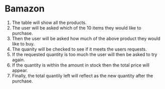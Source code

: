# Bamazon


1. The table will show all the products.
2. The user will be asked which of the 10 items they would like to purchase.
3. Then the user will be asked how much of the above product they would like to buy.
4. The quanity will be checked to see if it meets the users requests.
5. If the requested quantity is too much the user will then be asked to try again.
6. If the quantity is within the amount in stock then the total price will appear.
7. Finally, the total quantily left will reflect as the new quantity after the purchase. 
